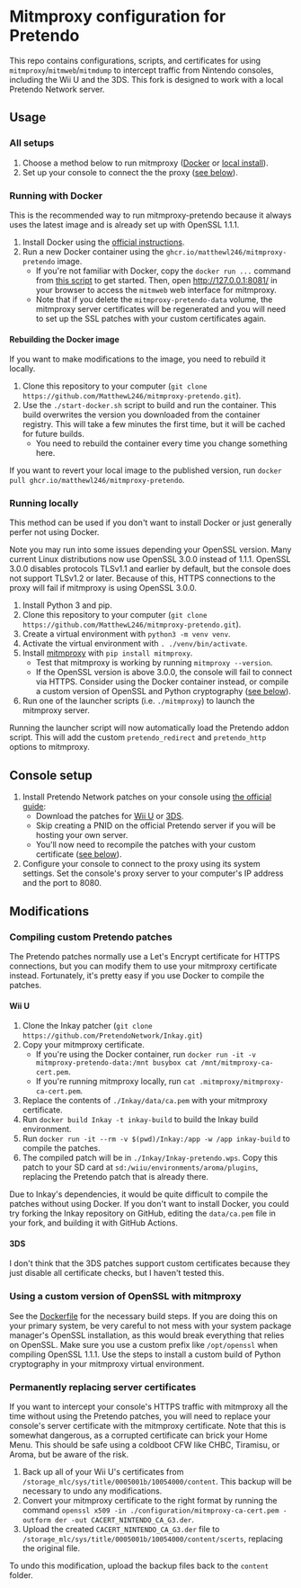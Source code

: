 # Mitmproxy configuration for Pretendo

This repo contains configurations, scripts, and certificates for using
`mitmproxy`/`mitmweb`/`mitmdump` to intercept traffic from Nintendo consoles,
including the Wii U and the 3DS. This fork is designed to work with a local
Pretendo Network server.

## Usage

### All setups

1. Choose a method below to run mitmproxy ([Docker](#running-with-docker) or
   [local install](#running-locally)).
2. Set up your console to connect the the proxy ([see below](#console-setup)).

### Running with Docker

This is the recommended way to run mitmproxy-pretendo because it always uses the
latest image and is already set up with OpenSSL 1.1.1.

1. Install Docker using the
   [official instructions](https://docs.docker.com/get-docker/).
2. Run a new Docker container using the `ghcr.io/matthewl246/mitmproxy-pretendo`
   image.
    - If you're not familiar with Docker, copy the `docker run ...` command from
      [this script](./start-docker.sh) to get started. Then, open
      <http://127.0.0.1:8081/> in your browser to access the `mitmweb` web
      interface for mitmproxy.
    - Note that if you delete the `mitmproxy-pretendo-data` volume, the
      mitmproxy server certificates will be regenerated and you will need to set
      up the SSL patches with your custom certificates again.

#### Rebuilding the Docker image

If you want to make modifications to the image, you need to rebuild it locally.

1. Clone this repository to your computer
   (`git clone https://github.com/MatthewL246/mitmproxy-pretendo.git`).
2. Use the `./start-docker.sh` script to build and run the container. This build
   overwrites the version you downloaded from the container registry. This will
   take a few minutes the first time, but it will be cached for future builds.
    - You need to rebuild the container every time you change something here.

If you want to revert your local image to the published version, run
`docker pull ghcr.io/matthewl246/mitmproxy-pretendo`.

### Running locally

This method can be used if you don't want to install Docker or just generally
perfer not using Docker.

Note you may run into some issues depending your OpenSSL version. Many current
Linux distributions now use OpenSSL 3.0.0 instead of 1.1.1. OpenSSL 3.0.0
disables protocols TLSv1.1 and earlier by default, but the console does not
support TLSv1.2 or later. Because of this, HTTPS connections to the proxy will
fail if mitmproxy is using OpenSSL 3.0.0.

1. Install Python 3 and pip.
2. Clone this repository to your computer
   (`git clone https://github.com/MatthewL246/mitmproxy-pretendo.git`).
3. Create a virtual environment with `python3 -m venv venv`.
4. Activate the virtual environment with `. ./venv/bin/activate`.
5. Install [mitmproxy](https://mitmproxy.org/) with `pip install mitmproxy`.
    - Test that mitmproxy is working by running `mitmproxy --version`.
    - If the OpenSSL version is above 3.0.0, the console will fail to connect
      via HTTPS. Consider using the Docker container instead, or compile a
      custom version of OpenSSL and Python cryptography
      ([see below](#using-a-custom-version-of-openssl-with-mitmproxy)).
6. Run one of the launcher scripts (i.e. `./mitmproxy`) to launch the mitmproxy
   server.

Running the launcher script will now automatically load the Pretendo addon
script. This will add the custom `pretendo_redirect` and `pretendo_http` options
to mitmproxy.

## Console setup

1. Install Pretendo Network patches on your console using
   [the official guide](https://pretendo.network/docs/install):
    - Download the patches for
      [Wii U](https://github.com/PretendoNetwork/Inkay/releases) or
      [3DS](https://github.com/PretendoNetwork/nimbus/releases).
    - Skip creating a PNID on the official Pretendo server if you will be
      hosting your own server.
    - You'll now need to recompile the patches with your custom certificate
      ([see below](#compiling-custom-pretendo-patches)).
2. Configure your console to connect to the proxy using its system settings. Set
   the console's proxy server to your computer's IP address and the port
   to 8080.

## Modifications

### Compiling custom Pretendo patches

The Pretendo patches normally use a Let's Encrypt certificate for HTTPS
connections, but you can modify them to use your mitmproxy certificate instead.
Fortunately, it's pretty easy if you use Docker to compile the patches.

#### Wii U

1. Clone the Inkay patcher
   (`git clone https://github.com/PretendoNetwork/Inkay.git`)
2. Copy your mitmproxy certificate.
    - If you're using the Docker container, run
      `docker run -it -v mitmproxy-pretendo-data:/mnt busybox cat /mnt/mitmproxy-ca-cert.pem`.
    - If you're running mitmproxy locally, run
      `cat .mitmproxy/mitmproxy-ca-cert.pem`.
3. Replace the contents of `./Inkay/data/ca.pem` with your mitmproxy
   certificate.
4. Run `docker build Inkay -t inkay-build` to build the Inkay build environment.
5. Run `docker run -it --rm -v $(pwd)/Inkay:/app -w /app inkay-build` to compile
   the patches.
6. The compiled patch will be in `./Inkay/Inkay-pretendo.wps`. Copy this patch
   to your SD card at `sd:/wiiu/environments/aroma/plugins`, replacing the
   Pretendo patch that is already there.

Due to Inkay's dependencies, it would be quite difficult to compile the patches
without using Docker. If you don't want to install Docker, you could try forking
the Inkay repository on GitHub, editing the `data/ca.pem` file in your fork, and
building it with GitHub Actions.

#### 3DS

I don't think that the 3DS patches support custom certificates because they just
disable all certificate checks, but I haven't tested this.

### Using a custom version of OpenSSL with mitmproxy

See the [Dockerfile](./Dockerfile) for the necessary build steps. If you are
doing this on your primary system, be very careful to not mess with your system
package manager's OpenSSL installation, as this would break everything that
relies on OpenSSL. Make sure you use a custom prefix like `/opt/openssl` when
compiling OpenSSL 1.1.1. Use the steps to install a custom build of Python
cryptography in your mitmproxy virtual environment.

### Permanently replacing server certificates

If you want to intercept your console's HTTPS traffic with mitmproxy all the
time without using the Pretendo patches, you will need to replace your console's
server certificate with the mitmproxy certificate. Note that this is somewhat
dangerous, as a corrupted certificate can brick your Home Menu. This should be
safe using a coldboot CFW like CHBC, Tiramisu, or Aroma, but be aware of the
risk.

1. Back up all of your Wii U's certificates from
   `/storage_mlc/sys/title/0005001b/10054000/content`. This backup will be
   necessary to undo any modifications.
2. Convert your mitmproxy certificate to the right format by running the command
   `openssl x509 -in ./configuration/mitmproxy-ca-cert.pem -outform der -out CACERT_NINTENDO_CA_G3.der`.
3. Upload the created `CACERT_NINTENDO_CA_G3.der` file to
   `/storage_mlc/sys/title/0005001b/10054000/content/scerts`, replacing the
   original file.

To undo this modification, upload the backup files back to the `content` folder.
